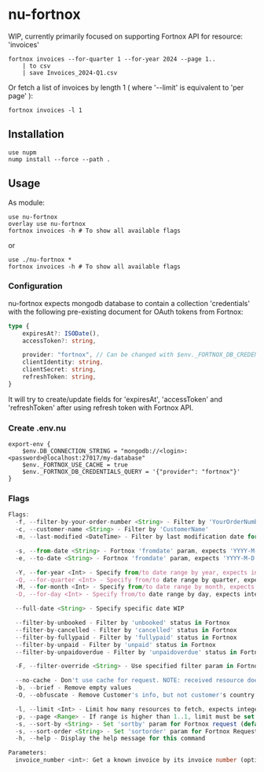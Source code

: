 # nu-fortnox

WIP, currently primarily focused on supporting Fortnox API for resource: 'invoices'

```nushell
fortnox invoices --for-quarter 1 --for-year 2024 --page 1.. 
    | to csv 
    | save Invoices_2024-Q1.csv
```


Or fetch a list of invoices by length 1 ( where '--limit' is equivalent to 'per page' ):

```nushell
fortnox invoices -l 1 
```

## Installation

```nushell
use nupm
nump install --force --path .
```

## Usage

As module:
```nushell
use nu-fortnox
overlay use nu-fortnox
fortnox invoices -h # To show all available flags
```
or
```nushell
use ./nu-fortnox *
fortnox invoices -h # To show all available flags
```


### Configuration

nu-fortnox expects mongodb database to contain a collection 'credentials' with the following pre-existing document for OAuth tokens from Fortnox:

```typescript
type {
    expiresAt?: ISODate(),
    accessToken?: string,

    provider: "fortnox", // Can be changed with $env._FORTNOX_DB_CREDENTIALS_QUERY
    clientIdentity: string,
    clientSecret: string,
    refreshToken: string, 
}
```

It will try to create/update fields for 'expiresAt', 'accessToken' and 'refreshToken' after using refresh token with Fortnox API.

### Create .env.nu

```nushell
export-env {
    $env.DB_CONNECTION_STRING = "mongodb://<login>:<password>@localhost:27017/my-database"
    $env._FORTNOX_USE_CACHE = true
    $env._FORTNOX_DB_CREDENTIALS_QUERY = '{"provider": "fortnox"}'
}
```

### Flags
```typescript
Flags:
  -f, --filter-by-your-order-number <String> - Filter by 'YourOrderNumber'
  -c, --customer-name <String> - Filter by 'CustomerName'
  -m, --last-modified <DateTime> - Filter by last modification date for Fortnox documents

  -s, --from-date <String> - Fortnox 'fromdate' param, expects 'YYYY-M-D'
  -e, --to-date <String> - Fortnox 'fromdate' param, expects 'YYYY-M-D'

  -Y, --for-year <Int> - Specify from/to date range by year, expects integer above 1970
  -Q, --for-quarter <Int> - Specify from/to date range by quarter, expects integer [1-4]
  -M, --for-month <Int> - Specify from/to date range by month, expects integer [1-12]
  -D, --for-day <Int> - Specify from/to date range by day, expects integer [1-32]

  --full-date <String> - Specify specific date WIP

  --filter-by-unbooked - Filter by 'unbooked' status in Fortnox
  --filter-by-cancelled - Filter by 'cancelled' status in Fortnox
  --filter-by-fullypaid - Filter by 'fullypaid' status in Fortnox
  --filter-by-unpaid - Filter by 'unpaid' status in Fortnox
  --filter-by-unpaidoverdue - Filter by 'unpaidoverdue' status in Fortnox

  -F, --filter-override <String> - Use specified filter param in Fortnox request

  --no-cache - Don't use cache for request. NOTE: received resource doesn't overwrite existing cache
  -b, --brief - Remove empty values
  -O, --obfuscate - Remove Customer's info, but not customer's country

  -l, --limit <Int> - Limit how many resources to fetch, expects integer [1-100] (default: 100)
  -p, --page <Range> - If range is higher than 1..1, limit must be set to 100 (default: 1..1)
  -s, --sort-by <String> - Set 'sortby' param for Fortnox request (default: 'invoicedate')
  -s, --sort-order <String> - Set 'sortorder' param for Fortnox Request, expects 'ascending' or 'descending' (default: 'descending')
  -h, --help - Display the help message for this command

Parameters:
  invoice_number <int>: Get a known invoice by its invoice number (optional)

```

